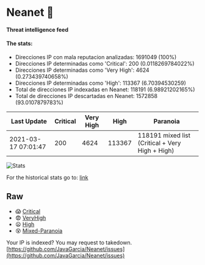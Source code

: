# Neanet :hocho:
#### Threat intelligence feed
#### The stats:

- Direcciones IP con mala reputacion analizadas: 1691049 (100%)
- Direcciones IP determinadas como 'Critical':  200 (0.0118269784022%)
- Direcciones IP determinadas como 'Very High':  4624 (0.273439740658%)
- Direcciones IP determinadas como 'High':  113367 (6.70394530259)
- Total de direcciones IP indexadas en Neanet:  118191 (6.98921202165%)
- Total de direcciones IP descartadas en Neanet:  1572858 (93.0107879783%)

| Last Update | Critical | Very High | High | Paranoia |
| --- | --- | --- | --- | --- |
| 2021-03-17 07:01:47 | 200 | 4624 | 113367 | 118191 mixed list (Critical + Very High + High)|

![Stats](https://docs.google.com/spreadsheets/d/e/2PACX-1vSnaNMIXVabIpDJjufMlzH7poXnshF3mgd8Is1g9ytUEzVsP5my4Trn8f-xkoLLQ38xpL3HtmUexLo6/pubchart?oid=501124687&format=image)

For the historical stats go to: [link](/stats.csv)
## Raw
- :scream: [Critical](https://raw.githubusercontent.com/JavaGarcia/Neanet/master/blacklists/neanet_critical.txt)
- :fearful: [VeryHigh](https://raw.githubusercontent.com/JavaGarcia/Neanet/master/blacklists/neanet_veryHigh.txtt)
- :frowning: [High](https://raw.githubusercontent.com/JavaGarcia/Neanet/master/blacklists/neanet_high.txt)
- :dizzy_face: [Mixed-Paranoia](https://raw.githubusercontent.com/JavaGarcia/Neanet/master/blacklists/neanet_all.txt)


Your IP is indexed? You may request to takedown. [https://github.com/JavaGarcia/Neanet/issues](https://github.com/JavaGarcia/Neanet/issues)




























































































































































































































































































































































































































































































































































































































































































































































































































































































































































































































































































































































































































































































































































































































































































































































































































































































































































































































































































































































































































































































































































































































































































































































































































































































































































































































































































































































































































































































































































































































































































































































































































































































































































































































































































































































































































































































































































































































































































































































































































































































































































































































































































































































































































































































































































































































































































































































































































































































































































































































































































































